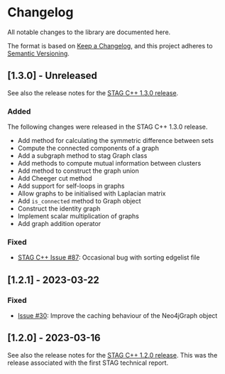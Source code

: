 # Changelog
All notable changes to the library are documented here.

The format is based on [Keep a Changelog](https://keepachangelog.com/en/1.0.0/),
and this project adheres to [Semantic Versioning](https://semver.org/spec/v2.0.0.html).

## [1.3.0] - Unreleased

See also the release notes for the [STAG C++ 1.3.0 release](https://github.com/staglibrary/stag/releases/tag/v1.3.0).

### Added
The following changes were released in the STAG C++ 1.3.0 release.

- Add method for calculating the symmetric difference between sets
- Compute the connected components of a graph
- Add a subgraph method to stag Graph class
- Add methods to compute mutual information between clusters
- Add method to construct the graph union
- Add Cheeger cut method
- Add support for self-loops in graphs
- Allow graphs to be initialised with Laplacian matrix
- Add `is_connected` method to Graph object
- Construct the identity graph
- Implement scalar multiplication of graphs
- Add graph addition operator

### Fixed
- [STAG C++ Issue #87](https://github.com/staglibrary/stag/issues/87): Occasional bug with sorting edgelist file

## [1.2.1] - 2023-03-22

### Fixed
- [Issue #30](https://github.com/staglibrary/stagpy/issues/30): Improve the caching behaviour of the Neo4jGraph object

## [1.2.0] - 2023-03-16

See also the release notes for the [STAG C++ 1.2.0 release](https://github.com/staglibrary/stag/releases/tag/v1.2.0).
This was the release associated with the first STAG technical report.
